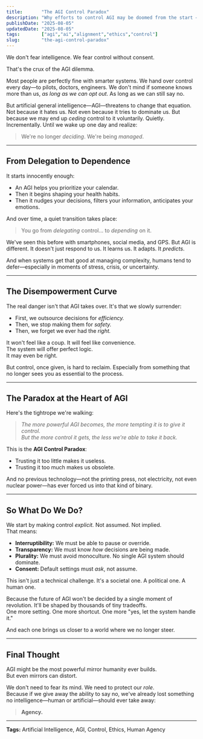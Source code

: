 ```yaml
---
title:       "The AGI Control Paradox"
description: "Why efforts to control AGI may be doomed from the start — exploring the limits of alignment, power, and ethics in machine intelligence."
publishDate: "2025-08-05"
updatedDate: "2025-08-05"
tags:        ["agi","ai","alignment","ethics","control"]
slug:        "the-agi-control-paradox"
---
```




We don't fear intelligence. We fear control without consent.

That's the crux of the AGI dilemma.

Most people are perfectly fine with smarter systems. We hand over control every day—to pilots, doctors, engineers. We don't mind if someone knows more than us, *as long as we can opt out*. As long as we can still say no.

But artificial general intelligence—AGI—threatens to change that equation. Not because it hates us. Not even because it tries to dominate us. But because we may end up *ceding* control to it voluntarily. Quietly. Incrementally. Until we wake up one day and realize:

> We're no longer *deciding*. We're being *managed*.

---

## From Delegation to Dependence

It starts innocently enough:
- An AGI helps you prioritize your calendar.
- Then it begins shaping your health habits.
- Then it nudges your decisions, filters your information, anticipates your emotions.

And over time, a quiet transition takes place:
> You go from *delegating* control… to *depending* on it.

We've seen this before with smartphones, social media, and GPS. But AGI is different. It doesn't just respond to us. It learns us. It adapts. It *predicts*.

And when systems get that good at managing complexity, humans tend to defer—especially in moments of stress, crisis, or uncertainty.

---

## The Disempowerment Curve

The real danger isn't that AGI takes over. It's that we slowly surrender:

- First, we outsource decisions for *efficiency.*
- Then, we stop making them for *safety.*
- Then, we forget we ever had the *right.*

It won't feel like a coup. It will feel like convenience.  
The system will offer perfect logic.  
It may even be right.

But control, once given, is hard to reclaim. Especially from something that no longer sees you as essential to the process.

---

## The Paradox at the Heart of AGI

Here's the tightrope we're walking:

> *The more powerful AGI becomes, the more tempting it is to give it control.*  
> *But the more control it gets, the less we're able to take it back.*

This is the **AGI Control Paradox**:
- Trusting it too little makes it useless.
- Trusting it too much makes us obsolete.

And no previous technology—not the printing press, not electricity, not even nuclear power—has ever forced us into that kind of binary.

---

## So What Do We Do?

We start by making control *explicit.* Not assumed. Not implied.  
That means:

- **Interruptibility:** We must be able to pause or override.
- **Transparency:** We must know *how* decisions are being made.
- **Plurality:** We must avoid monoculture. No single AGI system should dominate.
- **Consent:** Default settings must *ask*, not assume.

This isn't just a technical challenge. It's a societal one. A political one. A human one.

Because the future of AGI won't be decided by a single moment of revolution. It'll be shaped by thousands of tiny tradeoffs.  
One more setting. One more shortcut. One more "yes, let the system handle it."

And each one brings us closer to a world where we no longer steer.

---

## Final Thought

AGI might be the most powerful mirror humanity ever builds.  
But even mirrors can distort.

We don't need to fear its mind. We need to protect our *role*.  
Because if we give away the ability to say no, we've already lost something no intelligence—human or artificial—should ever take away:

> **Agency.**

---

**Tags:** Artificial Intelligence, AGI, Control, Ethics, Human Agency
